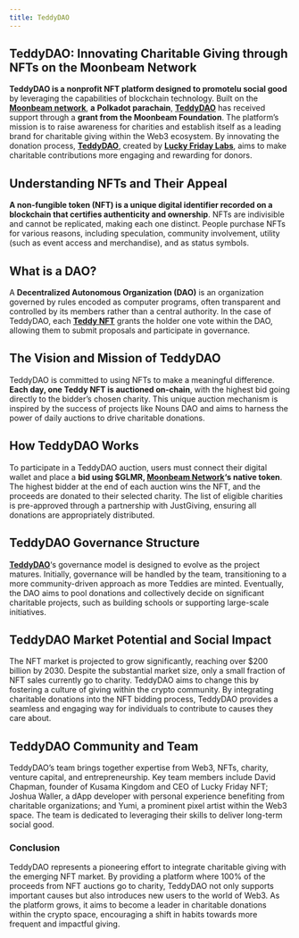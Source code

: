 ```yaml
---
title: TeddyDAO
---
```


TeddyDAO: Innovating Charitable Giving through NFTs on the Moonbeam Network
---------------------------------------------------------------------------

**TeddyDAO is a nonprofit NFT platform designed to promotelu social good** by leveraging the capabilities of blockchain technology. Built on the[ **Moonbeam network**](https://dablock.com/dapps/moonbeam-network/), **a** **Polkadot parachain**, [**TeddyDAO**](https://dablock.com/ecosystem/teddydao/) has received support through a **grant from the Moonbeam Foundation**. The platform’s mission is to raise awareness for charities and establish itself as a leading brand for charitable giving within the Web3 ecosystem. By innovating the donation process, [**TeddyDAO**](https://dablock.com/ecosystem/teddydao/), created by [**Lucky Friday Labs**](https://dablock.com/ecosystem/lucky-friday-labs/), aims to make charitable contributions more engaging and rewarding for donors.

Understanding NFTs and Their Appeal
-----------------------------------

**A non-fungible token (NFT) is a unique digital identifier recorded on a blockchain that certifies authenticity and ownership**. NFTs are indivisible and cannot be replicated, making each one distinct. People purchase NFTs for various reasons, including speculation, community involvement, utility (such as event access and merchandise), and as status symbols.

What is a DAO?
--------------

A **Decentralized Autonomous Organization (DAO)** is an organization governed by rules encoded as computer programs, often transparent and controlled by its members rather than a central authority. In the case of TeddyDAO, each [**Teddy NFT**](https://dablock.com/ecosystem/teddydao/) grants the holder one vote within the DAO, allowing them to submit proposals and participate in governance.

The Vision and Mission of TeddyDAO
----------------------------------

TeddyDAO is committed to using NFTs to make a meaningful difference. **Each day, one Teddy NFT is auctioned on-chain**, with the highest bid going directly to the bidder’s chosen charity. This unique auction mechanism is inspired by the success of projects like Nouns DAO and aims to harness the power of daily auctions to drive charitable donations.

How TeddyDAO Works
------------------

To participate in a TeddyDAO auction, users must connect their digital wallet and place a **bid using $GLMR, [Moonbeam Network](https://dablock.com/dapps/moonbeam-network/)‘s native token**. The highest bidder at the end of each auction wins the NFT, and the proceeds are donated to their selected charity. The list of eligible charities is pre-approved through a partnership with JustGiving, ensuring all donations are appropriately distributed.

TeddyDAO Governance Structure
-----------------------------

[**TeddyDAO**](https://dablock.com/ecosystem/teddydao/)‘s governance model is designed to evolve as the project matures. Initially, governance will be handled by the team, transitioning to a more community-driven approach as more Teddies are minted. Eventually, the DAO aims to pool donations and collectively decide on significant charitable projects, such as building schools or supporting large-scale initiatives.

TeddyDAO Market Potential and Social Impact
-------------------------------------------

The NFT market is projected to grow significantly, reaching over $200 billion by 2030. Despite the substantial market size, only a small fraction of NFT sales currently go to charity. TeddyDAO aims to change this by fostering a culture of giving within the crypto community. By integrating charitable donations into the NFT bidding process, TeddyDAO provides a seamless and engaging way for individuals to contribute to causes they care about.

TeddyDAO Community and Team
---------------------------

TeddyDAO’s team brings together expertise from Web3, NFTs, charity, venture capital, and entrepreneurship. Key team members include David Chapman, founder of Kusama Kingdom and CEO of Lucky Friday NFT; Joshua Waller, a dApp developer with personal experience benefiting from charitable organizations; and Yumi, a prominent pixel artist within the Web3 space. The team is dedicated to leveraging their skills to deliver long-term social good.

### Conclusion

TeddyDAO represents a pioneering effort to integrate charitable giving with the emerging NFT market. By providing a platform where 100% of the proceeds from NFT auctions go to charity, TeddyDAO not only supports important causes but also introduces new users to the world of Web3. As the platform grows, it aims to become a leader in charitable donations within the crypto space, encouraging a shift in habits towards more frequent and impactful giving.
